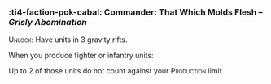 ### :ti4-faction-pok-cabal: **Commander**: That Which Molds Flesh – _Grisly Abomination_

<span style="font-variant:small-caps;">Unlock</span>: Have units in 3 gravity rifts.

When you produce fighter or infantry units:

Up to 2 of those units do not count against your <span style="font-variant:small-caps;">Production</span> limit.
